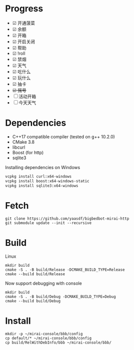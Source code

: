 # Progress
- ☑ 开通菠菜
- ☑ 余额
- ☑ 开箱
- ☑ 开启关闭
- ☑ 帮助
- ☑ !roll
- ☑ 禁烟
- ☑ 天气
- ☑ 吃什么
- ☑ 玩什么
- ☑ 抽卡
- ~~☑ 摇号~~
- ☐ 活动开箱
- ☐ 今天天气


# Dependencies
- C++17 compatible compiler (tested on g++ 10.2.0)
- CMake 3.8
- libcurl
- Boost (for http)
- sqlite3

Installing dependencies on Windows
```ps
vcpkg install curl:x64-windows
vcpkg install boost:x64-windows-static
vcpkg install sqlite3:x64-windows
```


# Fetch
```shell
git clone https://github.com/yaasdf/bigbedbot-mirai-http
git submodule update --init --recursive
```

# Build
Linux
```shell
mkdir build
cmake -S . -B build/Release -DCMAKE_BUILD_TYPE=Release
cmake --build build/Release
```

Now support debugging with console
```shell
mkdir build
cmake -S . -B build/Debug -DCMAKE_BUILD_TYPE=Debug
cmake --build build/Debug
```

# Install
```shell
mkdir -p ~/mirai-console/bbb/config
cp default/* ~/mirai-console/bbb/config
cp build/RelWithDebInfo/bbb ~/mirai-console/bbb/
```
